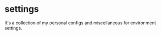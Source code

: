 # settings
It's a collection of my personal configs and miscellaneous for environment settings. <br/>
